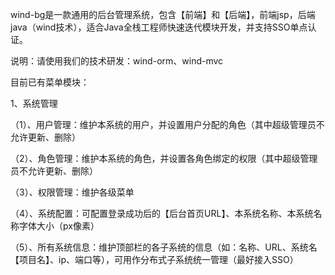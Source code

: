 wind-bg是一款通用的后台管理系统，包含【前端】和【后端】，前端jsp，后端java（wind技术），适合Java全栈工程师快速迭代模块开发，并支持SSO单点认证。

说明：请使用我们的技术研发：wind-orm、wind-mvc

目前已有菜单模块：

1、系统管理

  （1）、用户管理：维护本系统的用户，并设置用户分配的角色（其中超级管理员不允许更新、删除）
  
  （2）、角色管理：维护本系统的角色，并设置各角色绑定的权限（其中超级管理员不允许更新、删除）
  
  （3）、权限管理：维护各级菜单
  
  （4）、系统配置：可配置登录成功后的【后台首页URL】、本系统名称、本系统名称字体大小（px像素）
  
  （5）、所有系统信息：维护顶部栏的各子系统的信息（如：名称、URL、系统名【项目名】、ip、端口等），可用作分布式子系统统一管理（最好接入SSO）


  
